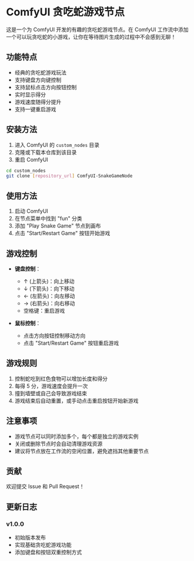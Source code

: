 # ComfyUI 贪吃蛇游戏节点

这是一个为 ComfyUI 开发的有趣的贪吃蛇游戏节点。在 ComfyUI 工作流中添加一个可以玩贪吃蛇的小游戏，让你在等待图片生成的过程中不会感到无聊！

## 功能特点

- 经典的贪吃蛇游戏玩法
- 支持键盘方向键控制
- 支持鼠标点击方向按钮控制
- 实时显示得分
- 游戏速度随得分提升
- 支持一键重启游戏

## 安装方法

1. 进入 ComfyUI 的 `custom_nodes` 目录
2. 克隆或下载本仓库到该目录
3. 重启 ComfyUI

```bash
cd custom_nodes
git clone [repository_url] ComfyUI-SnakeGameNode
```

## 使用方法

1. 启动 ComfyUI
2. 在节点菜单中找到 "fun" 分类
3. 添加 "Play Snake Game" 节点到画布
4. 点击 "Start/Restart Game" 按钮开始游戏

## 游戏控制

- **键盘控制**：
  - ↑ (上箭头)：向上移动
  - ↓ (下箭头)：向下移动
  - ← (左箭头)：向左移动
  - → (右箭头)：向右移动
  - 空格键：重启游戏

- **鼠标控制**：
  - 点击方向按钮控制移动方向
  - 点击 "Start/Restart Game" 按钮重启游戏

## 游戏规则

1. 控制蛇吃到红色食物可以增加长度和得分
2. 每得 5 分，游戏速度会提升一次
3. 撞到墙壁或自己会导致游戏结束
4. 游戏结束后自动重置，或手动点击重启按钮开始新游戏

## 注意事项

- 游戏节点可以同时添加多个，每个都是独立的游戏实例
- 关闭或删除节点时会自动清理游戏资源
- 建议将节点放在工作流的空闲位置，避免遮挡其他重要节点


## 贡献

欢迎提交 Issue 和 Pull Request！

## 更新日志

### v1.0.0
- 初始版本发布
- 实现基础贪吃蛇游戏功能
- 添加键盘和按钮双重控制方式 
